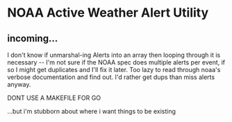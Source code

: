 # NOAA Active Weather Alert Utility

## incoming...





I don't know if unmarshal-ing Alerts into an array then looping through it is necessary -- I'm not sure if the NOAA spec does multiple alerts per event, if so I might get duplicates and I'll fix it later. Too lazy to read through noaa's verbose documentation and find out. I'd rather get dups than miss alerts anyway.





DONT USE A MAKEFILE FOR GO 

...but i'm stubborn about where i want things to be existing
